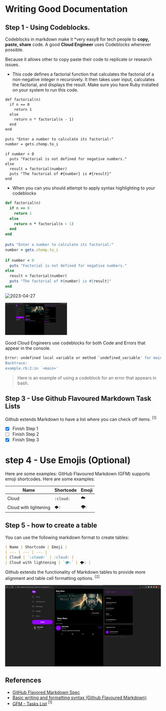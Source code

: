 # Writing Good Documentation

## Step 1 - Using Codeblocks.

Codeblocks in markdown make it *very easy8 for tech people to **copy, paste, share** code.
A good __Cloud Engineer__ uses Codeblocks whenever possible.

Because it allows other to copy paste their code to replicate or research issues.

- This code defines a factorial function that calculates the factorial of a non-negative integer n recursively. It then takes user input, calculates the factorial, and displays the result. Make sure you have Ruby installed on your system to run this code.
```
def factorial(n)
  if n == 0
    return 1
  else
    return n * factorial(n - 1)
  end
end

puts "Enter a number to calculate its factorial:"
number = gets.chomp.to_i

if number < 0
  puts "Factorial is not defined for negative numbers."
else
  result = factorial(number)
  puts "The factorial of #{number} is #{result}"
end
```

- When you can you should attempt to apply syntax highlighting to your codeblocks

```ruby
def factorial(n)
  if n == 0
    return 1
  else
    return n * factorial(n - 1)
  end
end

puts "Enter a number to calculate its factorial:"
number = gets.chomp.to_i

if number < 0
  puts "Factorial is not defined for negative numbers."
else
  result = factorial(number)
  puts "The factorial of #{number} is #{result}"
end
```


![2023-04-27](https://github.com/Nurudeen25/github-docs-example/assets/67113867/b0f2ad44-25bf-4dc6-bb02-cb186468b162)

<img width="200px" src="assets/2023-04-27.png"/>

Good Cloud Engineers use codeblocks for both Code and Errors that appear in the console.


```bash
Error: undefined local variable or method `undefined_variable' for main:Object
Backtrace:
example.rb:2:in `<main>'
```

> Here is an example of using a codeblock for an error that appears in bash.


## Step 3 - Use Github Flavoured Markdown Task Lists

Github extends Markdown to have a list where you can check off items. <sup>[1]</sup>

- [x] Finish Step 1
- [ ] Finish Step 2
- [x] Finish Step 3

# step 4 - Use Emojis (Optional)

Here are some examples:
GitHub Flavoured Markdown (GFM) supports emoji shortcodes. Here are some examples:

| Name | Shortcode | Emoji |
| --- | --- | --- |
| Cloud | `:cloud:` | :cloud: |
| Cloud with lightening | `🌩️:` | 🌩️: |

## Step 5 - how to create a table

You can use the following markdown format to create tables:

```md
| Name | Shortcode | Emoji |
| --- | --- | --- |
| Cloud | `:cloud:` | :cloud: |
| Cloud with lightening | `🌩️:` | 🌩️: |
```
Github extends the functionality of Markdown tables to provide more alignment and table cell formatting options. <sup>[2]</sup>

![Screenshot](assets/2023-04-27.png)

## References
- [GitHub Flavored Markdown Spec](https://github.github.com/gfm/) 
- [Basic writing and formatting syntax (Github Flavoured Markdown)](https://docs.github.com/en/get-started/writing-on-github/getting-started-with-writing-and-formatting-on-github/basic-writing-and-formatting-syntax#relative-links) 
- [GFM - Tasks List](https://docs.github.com/en/get-started/writing-on-github/getting-started-with-writing-and-formatting-on-github/basic-writing-and-formatting-syntax#relative-links) <sup>[1]</sup>
